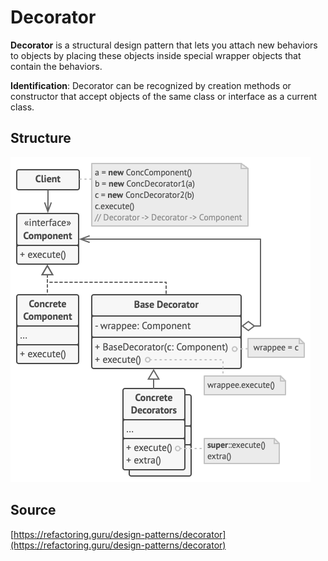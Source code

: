 # Decorator

__Decorator__ is a structural design pattern that lets you attach new behaviors to objects 
by placing these objects inside special wrapper objects that contain the behaviors.

__Identification__: Decorator can be recognized by creation methods or 
constructor that accept objects of the same class or interface as a current class.

## Structure

![Structure](/public/assets/Pattern/Structural/decorator.png)

## Source

[https://refactoring.guru/design-patterns/decorator](https://refactoring.guru/design-patterns/decorator)